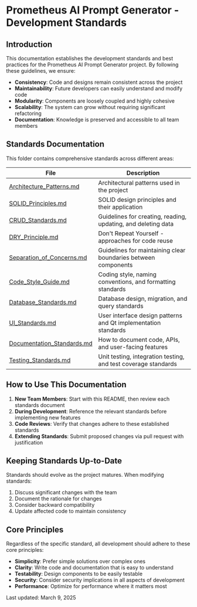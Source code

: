 # Prometheus AI Prompt Generator - Development Standards

## Introduction

This documentation establishes the development standards and best practices for the Prometheus AI Prompt Generator project. By following these guidelines, we ensure:

- **Consistency**: Code and designs remain consistent across the project
- **Maintainability**: Future developers can easily understand and modify code
- **Modularity**: Components are loosely coupled and highly cohesive
- **Scalability**: The system can grow without requiring significant refactoring
- **Documentation**: Knowledge is preserved and accessible to all team members

## Standards Documentation

This folder contains comprehensive standards across different areas:

| File | Description |
|------|-------------|
| [Architecture_Patterns.md](./Architecture_Patterns.md) | Architectural patterns used in the project |
| [SOLID_Principles.md](./SOLID_Principles.md) | SOLID design principles and their application |
| [CRUD_Standards.md](./CRUD_Standards.md) | Guidelines for creating, reading, updating, and deleting data |
| [DRY_Principle.md](./DRY_Principle.md) | Don't Repeat Yourself - approaches for code reuse |
| [Separation_of_Concerns.md](./Separation_of_Concerns.md) | Guidelines for maintaining clear boundaries between components |
| [Code_Style_Guide.md](./Code_Style_Guide.md) | Coding style, naming conventions, and formatting standards |
| [Database_Standards.md](./Database_Standards.md) | Database design, migration, and query standards |
| [UI_Standards.md](./UI_Standards.md) | User interface design patterns and Qt implementation standards |
| [Documentation_Standards.md](./Documentation_Standards.md) | How to document code, APIs, and user-facing features |
| [Testing_Standards.md](./Testing_Standards.md) | Unit testing, integration testing, and test coverage standards |

## How to Use This Documentation

1. **New Team Members**: Start with this README, then review each standards document
2. **During Development**: Reference the relevant standards before implementing new features
3. **Code Reviews**: Verify that changes adhere to these established standards
4. **Extending Standards**: Submit proposed changes via pull request with justification

## Keeping Standards Up-to-Date

Standards should evolve as the project matures. When modifying standards:

1. Discuss significant changes with the team
2. Document the rationale for changes
3. Consider backward compatibility
4. Update affected code to maintain consistency

## Core Principles

Regardless of the specific standard, all development should adhere to these core principles:

- **Simplicity**: Prefer simple solutions over complex ones
- **Clarity**: Write code and documentation that is easy to understand
- **Testability**: Design components to be easily testable
- **Security**: Consider security implications in all aspects of development
- **Performance**: Optimize for performance where it matters most

Last updated: March 9, 2025 